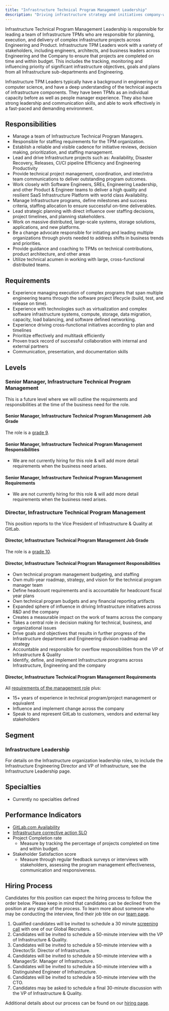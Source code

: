 ```yaml
---
title: "Infrastructure Technical Program Management Leadership"
description: "Driving infrastructure strategy and initiatives company-wide"
---
```


Infrastructure Technical Program Management Leadership is responsible for leading a team of Infrastructure TPMs who are responsible for planning, execution, and delivery of complex infrastructure projects across Engineering and Product. Infrastructure TPM Leaders work with a variety of stakeholders, including engineers, architects, and business leaders across Engineering and the Company to ensure that projects are completed on time and within budget. This includes the tracking, monitoring and influencing priority of significant infrastructure objectives, goals and plans from all Infrastructure sub-departments and Engineering.

Infrastructure TPM Leaders typically have a background in engineering or computer science, and have a deep understanding of the technical aspects of infrastructure components. They have been TPMs as an individual capacity before as well as people manager experience. They also have strong leadership and communication skills, and able to work effectively in a fast-paced and demanding environment.

## Responsibilities

- Manage a team of Infrastructure Technical Program Managers.
- Responsible for staffing requirements for the TPM organization.
- Establish a reliable and visible cadence for initiative reviews, decision making, prioritization, and staffing management.
- Lead and drive Infrastructure projects such as: Availability, Disaster Recovery, Releases, CI/CI pipeline Efficiency and Engineering Productivity
- Provide technical project management, coordination, and inter/intra team communications to deliver outstanding program outcomes.
- Work closely with Software Engineers, SREs, Engineering Leadership, and other Product & Engineer teams to deliver a high quality and resilient SaaS Infrastructure Platform with world class Availability.
- Manage Infrastructure programs, define milestones and success criteria, staffing allocation to ensure successful on-time deliverables.
- Lead strategic planning with direct influence over staffing decisions, project timelines, and planning stakeholders.
- Work on massive distributed, large-scale systems, storage solutions, applications, and new platforms.
- Be a change advocate responsible for initiating and leading multiple organizations through pivots needed to address shifts in business trends and priorities.
- Provide guidance and coaching to TPMs on technical contributions, product architecture, and other areas
- Utilize technical acumen in working with large, cross-functional distributed teams.

## Requirements

- Experience managing execution of complex programs that span multiple engineering teams through the software project lifecycle (build, test, and release on time).
- Experience with technologies such as virtualization and complex software infrastructure systems, compute, storage, data migration, capacity, load balancing, and software defined networking.
- Experience driving cross-functional initiatives according to plan and timelines
- Prioritize effectively and multitask efficiently
- Proven track record of successful collaboration with internal and external partners
- Communication, presentation, and documentation skills

## Levels

### Senior Manager, Infrastructure Technical Program Management

This is a future level where we will outline the requirements and responsibilities at the time of the business need for the role.

#### Senior Manager, Infrastructure Technical Program Management Job Grade

The role is a [grade 9](/handbook/total-rewards/compensation/compensation-calculator/#gitlab-job-grades).

#### Senior Manager, Infrastructure Technical Program Management Responsibilities

- We are not currently hiring for this role & will add more detail requirements when the business need arises.

#### Senior Manager, Infrastructure Technical Program Management Requirements

- We are not currently hiring for this role & will add more detail requirements when the business need arises.

### Director, Infrastructure Technical Program Management

This position reports to the Vice President of Infrastructure & Quality at GitLab.

#### Director, Infrastructure Technical Program Management Job Grade

The role is a [grade 10](/handbook/total-rewards/compensation/compensation-calculator/#gitlab-job-grades).

#### Director, Infrastructure Technical Program Management Responsibilities

- Own technical program management budgeting, and staffing
- Own multi-year roadmap, strategy, and vision for the technical program manager team
- Define headcount requirements and is accountable for headcount fiscal year plans
- Own technical program budgets and any financial reporting artifacts
- Expanded sphere of influence in driving Infrastructure initiatives across R&D and the company
- Creates a measurable impact on the work of teams across the company
- Takes a central role in decision making for technical, business, and organizational issues
- Drive goals and objectives that results in further progress of the Infrastructure department and Engineering division roadmap and strategy
- Accountable and responsible for overflow responsibilities from the VP of Infrastructure & Quality
- Identify, define, and implement Infrastructure programs across Infrastructure, Engineering and the company

#### Director, Infrastructure Technical Program Management Requirements

All [requirements of the management role](#requirements) plus:

- 15+ years of experience in technical program/project management or equivalent
- Influence and implement change across the company
- Speak to and represent GitLab to customers, vendors and external key stakeholders

## Segment

### Infrastructure Leadership

For details on the Infrastructure organization leadership roles, to include the Infrastructure Engineering Director and VP of Infrastructure, see the Infrastructure Leadership page.

## Specialties

- Currently no specialties defined

## Performance Indicators

- [GitLab.com Availability](/handbook/engineering/infrastructure-quality/performance-indicators/#gitlabcom-availability)
- [Infrastructure corrective action SLO](/handbook/engineering/infrastructure-quality/performance-indicators/#corrective-action-slo)
- Project Completion rate
  - Measure by tracking the percentage of projects completed on time and within budget.
- Stakeholder Satisfaction score
  - Measure through regular feedback surveys or interviews with stakeholders, assessing the program management effectiveness, communication and responsiveness.

## Hiring Process

Candidates for this position can expect the hiring process to follow the order below. Please keep in mind that candidates can be declined from the position at any stage of the process. To learn more about someone who may be conducting the interview, find their job title on our [team page](/handbook/company/team/).

1. Qualified candidates will be invited to schedule a 30 minute [screening call](/handbook/hiring/interviewing/#screening-call) with one of our Global Recruiters.
1. Candidates will be invited to schedule a 50-minute interview with the VP of Infrastructure & Quality.
1. Candidates will be invited to schedule a 50-minute interview with a Director/Sr. Director of Infrastructure.
1. Candidates will be invited to schedule a 50-minute interview with a Manager/Sr. Manager of Infrastructure.
1. Candidates will be invited to schedule a 50-minute interview with a Distinguished Engineer of Infrastructure.
1. Candidates will be invited to schedule a 50-minute interview with the CTO.
1. Candidates may be asked to schedule a final 30-minute discussion with the VP of Infrastructure & Quality.

Additional details about our process can be found on our [hiring page](/handbook/hiring/).
